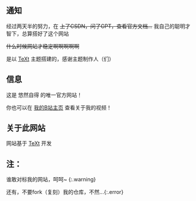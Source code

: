 ## 通知
经过两天半的努力，在 ~~上了CSDN，问了GPT，查看官方文档...~~ 我自己的聪明才智下，总算搭好了这个网站

~~什么时候网站才稳定啊啊啊啊啊~~

是以 [TeXt](https://kitian616.github.io/jekyll-TeXt-theme/) 主题搭建的，感谢主题制作人（们）

## 信息

这是 悠然自得 的唯一官方网站！

你也可以在 [我的B站主页](https://space.bilibili.com/3493140812008017) 查看关于我的视频！

## 关于此网站

网站基于 [TeXt](https://kitian616.github.io/jekyll-TeXt-theme/) 开发

## 注：

谁敢对标我的网站，呵呵~ {:.warning}

还有，不要fork（复刻）我的仓库，不然...{:.error}

